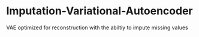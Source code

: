 # Imputation-Variational-Autoencoder
VAE optimized for reconstruction with the abiltiy to impute missing values
